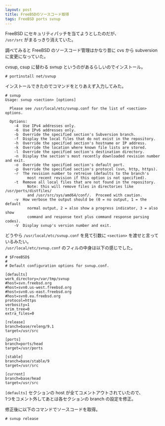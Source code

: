 ```yaml
---
layout: post
title: FreeBSDのソースコード取得
tags: FreeBSD ports svnup
---
```


FreeBSD にセキュリティパッチを当てようとしたのだが、  
```/usr/src``` がまるっきり消えていた。

調べてみると FreeBSD のソースコード管理はかなり昔に cvs から subversion に変更になっていた。

cvsup, csup に替わる svnup というのがあるらしいのでインストール。

```
# portinstall net/svnup
```

インストールできたのでコマンドをとりあえず入力してみた。

```
# svnup 
Usage: svnup <section> [options]

  Please see /usr/local/etc/svnup.conf for the list of <section> options.

  Options:
    -4  Use IPv4 addresses only.
    -6  Use IPv6 addresses only.
    -b  Override the specified section's Subversion branch.
    -f  Display the local files that do not exist in the repository.
    -h  Override the specified section's hostname or IP address.
    -k  Override the location where known file lists are stored.
    -l  Override the specified section's destination directory.
    -n  Display the section's most recently downloaded revision number and exit.
    -o  Override the specified section's default port.
    -p  Override the specified section's protocol (svn, http, https).
    -r  The revision number to retreive (defaults to the branch's
          most recent revision if this option is not specified).
    -t  Remove all local files that are not found in the repository.
          Note: this will remove files in directories like /usr/ports/distfiles/
          and /usr/src/sys/amd64/conf/.  Proceed with caution.
    -v  How verbose the output should be (0 = no output, 1 = the default
          normal output, 2 = also show a progress indicator, 3 = also show
          command and response text plus command response parsing codes).
    -V  Display svnup's version number and exit.
```

どうやら ```/usr/local/etc/svnup.conf``` を見て引数に ```<section>``` を渡せと言っているみたい。  
```/usr/local/etc/svnup.conf``` のフィルの中身は以下の感じでした。 

```
# $FreeBSD$
#
# Default configuration options for svnup.conf.

[defaults]
work_directory=/var/tmp/svnup
#host=svn.freebsd.org
#host=svn0.us-west.freebsd.org
#host=svn0.us-east.freebsd.org
#host=svn0.eu.freebsd.org
protocol=https
verbosity=1
trim_tree=0
extra_files=0

[release]
branch=base/releng/9.1
target=/usr/src

[ports]
branch=ports/head
target=/usr/ports

[stable]
branch=base/stable/9
target=/usr/src

[current]
branch=base/head
target=/usr/src
```

```[defaults]``` セクションの host が全てコメントアウトされていたので、  
1つをコメント外してあとは各セクションの branch の設定を修正。

修正後に以下のコマンドでソースコードを取得。

```
# svnup release
```